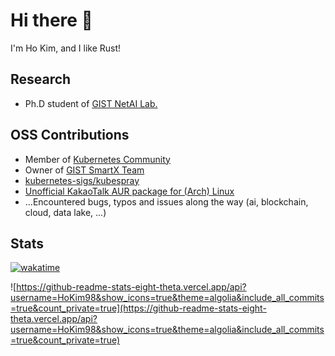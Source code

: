 # Hi there 👋

I'm Ho Kim, and I like Rust!

## Research

* Ph.D student of [GIST NetAI Lab.](https://netai.smartx.kr/)

## OSS Contributions

* Member of [Kubernetes Community](https://github.com/orgs/kubernetes-sigs/people?query=HoKim98)
* Owner of [GIST SmartX Team](https://github.com/orgs/SmartX-Team/people?query=HoKim98)
* [kubernetes-sigs/kubespray](https://github.com/kubernetes-sigs/kubespray)
* [Unofficial KakaoTalk AUR package for (Arch) Linux](https://github.com/ulagbulag/kakaotalk)
* ...Encountered bugs, typos and issues along the way (ai, blockchain, cloud, data lake, ...)

## Stats

[![wakatime](https://wakatime.com/badge/user/994a16f8-533a-4702-8539-acf1793035e5.svg)](https://wakatime.com/@994a16f8-533a-4702-8539-acf1793035e5)

![https://github-readme-stats-eight-theta.vercel.app/api?username=HoKim98&show_icons=true&theme=algolia&include_all_commits=true&count_private=true](https://github-readme-stats-eight-theta.vercel.app/api?username=HoKim98&show_icons=true&theme=algolia&include_all_commits=true&count_private=true)
